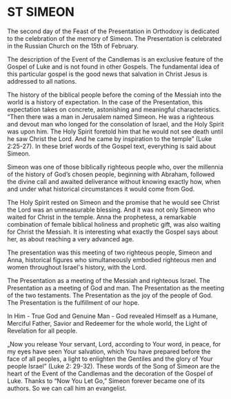 # ST SIMEON

The second day of the Feast of the Presentation in Orthodoxy is dedicated to the celebration of the memory of Simeon. The Presentation is celebrated in the Russian Church on the 15th of February.

The description of the Event of the Candlemas is an exclusive feature of the Gospel of Luke and is not found in other Gospels. The fundamental idea of ​​this particular gospel is the good news that salvation in Christ Jesus is addressed to all nations.

The history of the biblical people before the coming of the Messiah into the world is a history of expectation. In the case of the Presentation, this expectation takes on concrete, astonishing and meaningful characteristics. “Then there was a man in Jerusalem named Simeon. He was a righteous and devout man who longed for the consolation of Israel, and the Holy Spirit was upon him. The Holy Spirit foretold him that he would not see death until he saw Christ the Lord. And he came by inspiration to the temple” (Luke 2:25-27). In these brief words of the Gospel text, everything is said about Simeon.

Simeon was one of those biblically righteous people who, over the millennia of the history of God’s chosen people, beginning with Abraham, followed the divine call and awaited deliverance without knowing exactly how, when and under what historical circumstances it would come from God.

The Holy Spirit rested on Simeon and the promise that he would see Christ the Lord was an unmeasurable blessing. And it was not only Simeon who waited for Christ in the temple. Anna the prophetess, a remarkable combination of female biblical holiness and prophetic gift, was also waiting for Christ the Messiah. It is interesting what exactly the Gospel says about her, as about reaching a very advanced age.

The presentation was this meeting of two righteous people, Simeon and Anna, historical figures who simultaneously embodied righteous men and women throughout Israel's history, with the Lord.

The Presentation as a meeting of the Messiah and righteous Israel. The Presentation as a meeting of God and man. The Presentation as the meeting of the two testaments. The Presentation as the joy of the people of God. The Presentation is the fulfillment of our hope.

In Him - True God and Genuine Man - God revealed Himself as a Humane, Merciful Father, Savior and Redeemer for the whole world, the Light of Revelation for all people.

„Now you release Your servant, Lord, according to Your word, in peace, for my eyes have seen Your salvation, which You have prepared before the face of all peoples, a light to enlighten the Gentiles and the glory of Your people Israel” (Luke 2: 29-32). These words of the Song of Simeon are the heart of the Event of the Candlemas and the decoration of the Gospel of Luke. Thanks to “Now You Let Go,” Simeon forever became one of its authors. So we can call him an evangelist.
